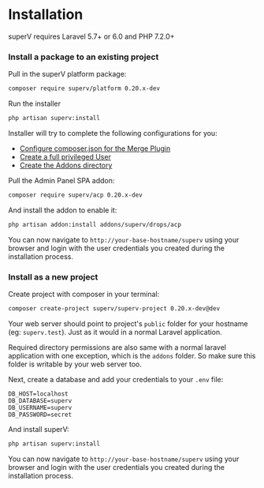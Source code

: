 # Installation

superV requires Laravel 5.7+ or 6.0 and PHP 7.2.0+

  
### Install a package to an existing project

Pull in the superV platform package:
```bash
composer require superv/platform 0.20.x-dev
```

Run the installer
```bash
php artisan superv:install
```

Installer will try to complete the following configurations for you:
- [Configure composer.json for the Merge Plugin](./Configuration.html#configure-composer-json-for-the-merge-plugin)
- [Create a full privileged User](./Configuration.html#create-a-full-privileged-user)
- [Create the Addons directory](./Configuration.html#create-the-addons-directory)


Pull the Admin Panel SPA addon:
```bash
composer require superv/acp 0.20.x-dev
```

And install the addon to enable it:
```bash
php artisan addon:install addons/superv/drops/acp
```


You can now navigate to `http://your-base-hostname/superv` using your browser and login with the user credentials you created during the installation process.


### Install as a new project

Create project with composer in your terminal:
```bash
composer create-project superv/superv-project 0.20.x-dev@dev
```

Your web server should point to project's `public` folder for your hostname (eg: `superv.test`). Just as it would in a normal Laravel application.

Required directory permissions are also same with a normal laravel application with one exception, which is the `addons` folder. So make sure this folder is writable by your web server too.

Next, create a database and add your credentials to your `.env` file:

```text
DB_HOST=localhost
DB_DATABASE=superv
DB_USERNAME=superv
DB_PASSWORD=secret
```


And install superV:
```bash
php artisan superv:install
```

You can now navigate to `http://your-base-hostname/superv` using your browser and login with the user credentials you created during the installation process.
